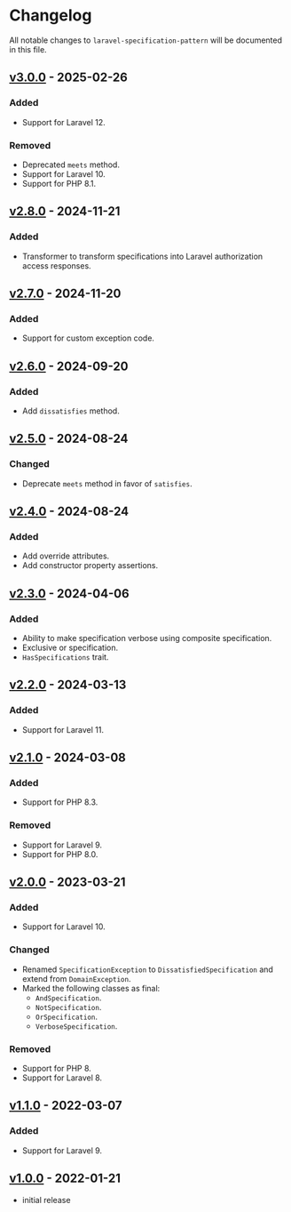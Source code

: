 # Changelog

All notable changes to `laravel-specification-pattern` will be documented in this file.

## [v3.0.0] - 2025-02-26

### Added

- Support for Laravel 12.

### Removed

- Deprecated `meets` method.
- Support for Laravel 10.
- Support for PHP 8.1.

## [v2.8.0] - 2024-11-21

### Added

- Transformer to transform specifications into Laravel authorization access responses.

## [v2.7.0] - 2024-11-20

### Added

- Support for custom exception code.

## [v2.6.0] - 2024-09-20

### Added

- Add `dissatisfies` method.

## [v2.5.0] - 2024-08-24

### Changed

- Deprecate `meets` method in favor of `satisfies`.

## [v2.4.0] - 2024-08-24

### Added

- Add override attributes.
- Add constructor property assertions.

## [v2.3.0] - 2024-04-06

### Added

- Ability to make specification verbose using composite specification.
- Exclusive or specification.
- `HasSpecifications` trait.

## [v2.2.0] - 2024-03-13

### Added

- Support for Laravel 11.

## [v2.1.0] - 2024-03-08

### Added

- Support for PHP 8.3.

### Removed

- Support for Laravel 9.
- Support for PHP 8.0.

## [v2.0.0] - 2023-03-21

### Added

- Support for Laravel 10.

### Changed

- Renamed `SpecificationException` to `DissatisfiedSpecification` and extend from `DomainException`.
- Marked the following classes as final:
  - `AndSpecification`.
  - `NotSpecification`.
  - `OrSpecification`.
  - `VerboseSpecification`.

### Removed

- Support for PHP 8.
- Support for Laravel 8.

## [v1.1.0] - 2022-03-07

### Added

- Support for Laravel 9.

## [v1.0.0] - 2022-01-21

- initial release

[v3.0.0]: https://github.com/maartenpaauw/laravel-specification-pattern/compare/v2.8.0...v3.0.0
[v2.8.0]: https://github.com/maartenpaauw/laravel-specification-pattern/compare/v2.7.0...v2.8.0
[v2.7.0]: https://github.com/maartenpaauw/laravel-specification-pattern/compare/v2.6.0...v2.7.0
[v2.6.0]: https://github.com/maartenpaauw/laravel-specification-pattern/compare/v2.5.0...v2.6.0
[v2.5.0]: https://github.com/maartenpaauw/laravel-specification-pattern/compare/v2.4.0...v2.5.0
[v2.4.0]: https://github.com/maartenpaauw/laravel-specification-pattern/compare/v2.3.0...v2.4.0
[v2.3.0]: https://github.com/maartenpaauw/laravel-specification-pattern/compare/v2.2.0...v2.3.0
[v2.2.0]: https://github.com/maartenpaauw/laravel-specification-pattern/compare/v2.1.0...v2.2.0
[v2.1.0]: https://github.com/maartenpaauw/laravel-specification-pattern/compare/v2.0.0...v2.1.0
[v2.0.0]: https://github.com/maartenpaauw/laravel-specification-pattern/compare/v1.1.0...v2.0.0
[v1.1.0]: https://github.com/maartenpaauw/laravel-specification-pattern/compare/v1.0.0...v1.1.0
[v1.0.0]: https://github.com/maartenpaauw/laravel-specification-pattern/releases/tag/v1.0.0
